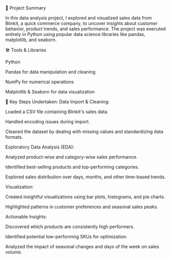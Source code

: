📌 Project Summary

In this data analysis project, I explored and visualized sales data from Blinkit, a quick commerce company, to uncover insights about customer behavior, product trends, and sales performance. The project was executed entirely in Python using popular data science libraries like pandas, matplotlib, and seaborn.

🛠️ Tools & Libraries

Python

Pandas for data manipulation and cleaning

NumPy for numerical operations

Matplotlib & Seaborn for data visualization

🧩 Key Steps Undertaken:
Data Import & Cleaning:

Loaded a CSV file containing Blinkit's sales data.

Handled encoding issues during import.

Cleaned the dataset by dealing with missing values and standardizing data formats.

Exploratory Data Analysis (EDA):

Analyzed product-wise and category-wise sales performance.

Identified best-selling products and top-performing categories.

Explored sales distribution over days, months, and other time-based trends.

Visualization:

Created insightful visualizations using bar plots, histograms, and pie charts.

Highlighted patterns in customer preferences and seasonal sales peaks.

Actionable Insights:

Discovered which products are consistently high performers.

Identified potential low-performing SKUs for optimization.

Analyzed the impact of seasonal changes and days of the week on sales volume.
